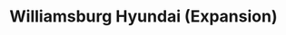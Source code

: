 ---
title: "Williamsburg Hyundai (Expansion)"
url: /james-city-county/williamsburg-hyundai-expansion/
shop: Autohaus
---